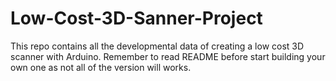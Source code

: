 # Low-Cost-3D-Sanner-Project
This repo contains all the developmental data of creating a low cost 3D scanner with Arduino. Remember to read README before start building your own one as not all of the version will works.

